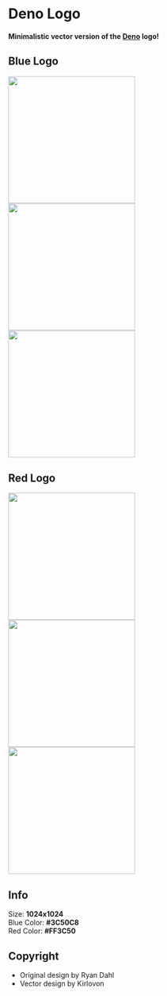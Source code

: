 # Deno Logo
#### Minimalistic vector version of the [Deno](https://github.com/denoland/deno) logo!

## Blue Logo
<p align="left">
	<img src="https://kirlovon.github.io/Deno-Logo/Exported/SVG/DenoBlue.svg" width="256" height="256">
	<img src="https://kirlovon.github.io/Deno-Logo/Exported/SVG/DenoBlueRound.svg" width="256" height="256">
	<img src="https://kirlovon.github.io/Deno-Logo/Exported/SVG/DenoBlueText.svg" width="256" height="256">
</p>

## Red Logo
<p align="left">
	<img src="https://kirlovon.github.io/Deno-Logo/Exported/SVG/DenoRed.svg" width="256" height="256">
	<img src="https://kirlovon.github.io/Deno-Logo/Exported/SVG/DenoRedRound.svg" width="256" height="256">
	<img src="https://kirlovon.github.io/Deno-Logo/Exported/SVG/DenoRedText.svg" width="256" height="256">
</p>

## Info
Size: **1024x1024** <br>
Blue Color: **#3C50C8** <br>
Red Color: **#FF3C50**

## Copyright
* Original design by Ryan Dahl
* Vector design by Kirlovon